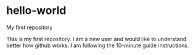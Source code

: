 # hello-world
My first repository

This is my first repository. I am a new user and would like to understand better how github works.
I am following the 10-minute guide instructions.

